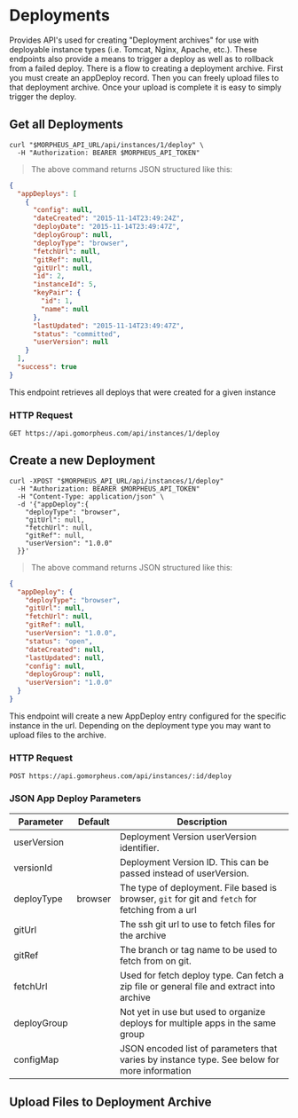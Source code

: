 # Deployments

Provides API's used for creating "Deployment archives" for use with deployable instance types (i.e. Tomcat, Nginx, Apache, etc.). These endpoints also provide a means to trigger a deploy as well as to rollback from a failed deploy. There is a flow to creating a deployment archive. First you must create an appDeploy record. Then you can freely upload files to that deployment archive. Once your upload is complete it is easy to simply trigger the deploy.

## Get all Deployments

```shell
curl "$MORPHEUS_API_URL/api/instances/1/deploy" \
  -H "Authorization: BEARER $MORPHEUS_API_TOKEN"
```

> The above command returns JSON structured like this:

```json
{
  "appDeploys": [
    {
      "config": null,
      "dateCreated": "2015-11-14T23:49:24Z",
      "deployDate": "2015-11-14T23:49:47Z",
      "deployGroup": null,
      "deployType": "browser",
      "fetchUrl": null,
      "gitRef": null,
      "gitUrl": null,
      "id": 2,
      "instanceId": 5,
      "keyPair": {
        "id": 1,
        "name": null
      },
      "lastUpdated": "2015-11-14T23:49:47Z",
      "status": "committed",
      "userVersion": null
    }
  ],
  "success": true
}
```

This endpoint retrieves all deploys that were created for a given instance

### HTTP Request

`GET https://api.gomorpheus.com/api/instances/1/deploy`


## Create a new Deployment

```shell
curl -XPOST "$MORPHEUS_API_URL/api/instances/1/deploy"
  -H "Authorization: BEARER $MORPHEUS_API_TOKEN"
  -H "Content-Type: application/json" \
  -d '{"appDeploy":{
    "deployType": "browser",
    "gitUrl": null,
    "fetchUrl": null,
    "gitRef": null,
    "userVersion": "1.0.0"
  }}'
```

> The above command returns JSON structured like this:

```json
{
  "appDeploy": {
  	"deployType": "browser",
    "gitUrl": null,
    "fetchUrl": null,
    "gitRef": null,
    "userVersion": "1.0.0",
    "status": "open",
    "dateCreated": null,
    "lastUpdated": null,
    "config": null,
    "deployGroup": null,
    "userVersion": "1.0.0"
  }
}
```

This endpoint will create a new AppDeploy entry configured for the specific instance in the url. Depending on the deployment type you may want to upload files to the archive.

### HTTP Request

`POST https://api.gomorpheus.com/api/instances/:id/deploy`

### JSON App Deploy Parameters

Parameter | Default | Description
--------- | ------- | -----------
userVersion |  | Deployment Version userVersion identifier.
versionId |  | Deployment Version ID. This can be passed instead of userVersion.
deployType | browser | The type of deployment. File based is browser, `git` for git and `fetch` for fetching from a url
gitUrl |  | The ssh git url to use to fetch files for the archive
gitRef |  | The branch or tag name to be used to fetch from on git.
fetchUrl |  | Used for fetch deploy type. Can fetch a zip file or general file and extract into archive
deployGroup |  | Not yet in use but used to organize deploys for multiple apps in the same group
configMap |  | JSON encoded list of parameters that varies by instance type. See below for more information

## Upload Files to Deployment Archive


